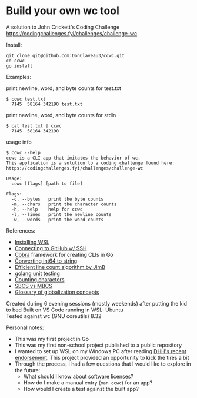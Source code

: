 # Build your own wc tool
A solution to John Crickett's Coding Challenge
https://codingchallenges.fyi/challenges/challenge-wc

Install:  
```
git clone git@github.com:DonClaveau3/ccwc.git
cd ccwc
go install
```

Examples:  

print newline, word, and byte counts for test.txt  
```
$ ccwc test.txt
  7145  58164 342190 test.txt
```  

print newline, word, and byte counts for stdin  
```
$ cat test.txt | ccwc
  7145  58164 342190
```

usage info  
```
$ ccwc --help
ccwc is a CLI app that imitates the behavior of wc.
This application is a solution to a coding challenge found here:
https://codingchallenges.fyi/challenges/challenge-wc

Usage:
  ccwc [flags] [path to file]

Flags:
  -c, --bytes   print the byte counts
  -m, --chars   print the character counts
  -h, --help    help for ccwc
  -l, --lines   print the newline counts
  -w, --words   print the word counts
```

References:  
- [Installing WSL](https://learn.microsoft.com/en-us/windows/wsl/install)
- [Connecting to GitHub w/ SSH](https://docs.github.com/en/authentication/connecting-to-github-with-ssh/testing-your-ssh-connection)
- [Cobra](https://github.com/spf13/cobra) framework for creating CLIs in Go
- [Converting int64 to string](https://golangdocs.com/golang-int64-to-string-conversion)
- [Efficient line count algorithm by JimB](https://stackoverflow.com/a/24563853)
- [golang unit testing](https://golangdocs.com/golang-unit-testing)
- [Counting characters](https://golangdoc.github.io/pkg/1.8/bytes/index.html#example_Count)
- [SBCS vs MBCS](https://learn.microsoft.com/en-us/cpp/c-runtime-library/single-byte-and-multibyte-character-sets?view=msvc-170)
- [Glossary of globalization concepts](https://learn.microsoft.com/en-us/globalization/reference/glossary)

 
Created during 6 evening sessions (mostly weekends) after putting the kid to bed
Built on VS Code running in WSL: Ubuntu  
Tested against wc (GNU coreutils) 8.32  

Personal notes:
- This was my first project in Go  
- This was my first non-school project published to a public repository  
- I wanted to set up WSL on my Windows PC after reading [DHH's recent endorsement](https://world.hey.com/dhh/vscode-wsl-makes-windows-awesome-for-web-development-9bc4d528). This project provided an opportunity to kick the tires a bit
- Through the process, I had a few questions that I would like to explore in the future:
  - What should I know about software licenses?
  - How do I make a manual entry (```man ccwc```) for an app?
  - How would I create a test against the built app?
    
